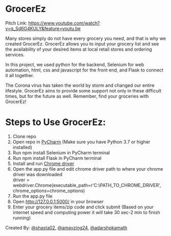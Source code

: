 # GrocerEz

Pitch Link: https://www.youtube.com/watch?v=q_Sd6G4KULY&feature=youtu.be

Many stores simply do not have every grocery you need, and that is why we created GrocerEz. GrocerEz allows you to input your grocery list and see the availability of your desired items at local retail stores and ordering services.

In this project, we used python for the backend, Selenium for web automation, html, css and javascript for the front end, and Flask to connect it all together.

The Corona virus has taken the world by storm and changed our entire lifestyle. GrocerEz aims to provide some support not only in these difficult times, but for the future as well. Remember, find your groceries with GrocerEz!

# Steps to Use GrocerEz:
1. Clone repo
2. Open repo in [PyCharm](https://www.jetbrains.com/pycharm/download/) (Make sure you have Python 3.7 or higher installed)
3. Run npm install Selenium in PyCharm terminal 
4. Run npm install Flask in PyCharm terminal
5. Install and run [Chrome driver](https://chromedriver.chromium.org/downloads)
6. Open the app.py file and edit chrome driver path to where your chrome driver was downloaded                                           
driver = webdriver.Chrome(executable_path=r'C:\PATH_TO_CHROME_DRIVER', chrome_options=chrome_options)
7. Run the app.py file
8. Open http://127.0.0.1:5000/ in your browser
9. Enter your grocery items/zip code and click submit (Based on your internet speed and computing power it will take 30 sec-2 min to finish running)

Created By:
[@shasta02](https://github.com/shasta02),
[@amayzing24](https://github.com/Amayzing24),
[@adarshpkamath](https://github.com/adarshpkamath)
